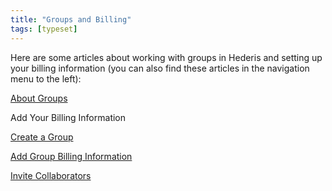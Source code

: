 ```yaml
---
title: "Groups and Billing"
tags: [typeset]
---
```

 
<html><body><section data-type="chapter" class="hsecchapter" data-hederis-type="hsecchapter" id="intro-groups" data-pi-attrs="id: intro-groups; data-tags: typeset;" role="doc-chapter" data-tags="typeset" data-author-name=" " data-book-title=" " title="Groups and Billing"><p class="hblkp" data-hederis-type="hblkp" id="pJpyEudtX">Here are some articles about working with groups in Hederis and setting up your billing information (you can also find these articles in the navigation menu to the left): </p><p class="hblkp" data-hederis-type="hblkp" id="pTOymmtJc"><a href="{% link _docs/about-groups.md %}" class="hspana" data-hederis-type="hspana" id="pyAcCOuiE">About Groups</a></p><p class="hblkp" data-hederis-type="hblkp" id="pOYVRj8T5"><span class="Hyperlink" data-hederis-type="hspnspan" id="pn679wcHc">Add Your Billing Information</span></p><p class="hblkp" data-hederis-type="hblkp" id="pwA4nEYZL"><a href="{% link _docs/create-group.md %}" class="hspana" data-hederis-type="hspana" id="pD4bQlBRY">Create a Group</a></p><p class="hblkp" data-hederis-type="hblkp" id="pE1kJKn0d"><a href="{% link _docs/group-billing.md %}" class="hspana" data-hederis-type="hspana" id="pSjsV1ZLq">Add Group Billing Information</a></p><p class="hblkp" data-hederis-type="hblkp" id="pcanSger8"><a href="{% link _docs/invite-collaborator.md %}" class="hspana" data-hederis-type="hspana" id="ppnbJeanR">Invite Collaborators</a></p></section></body></html>
